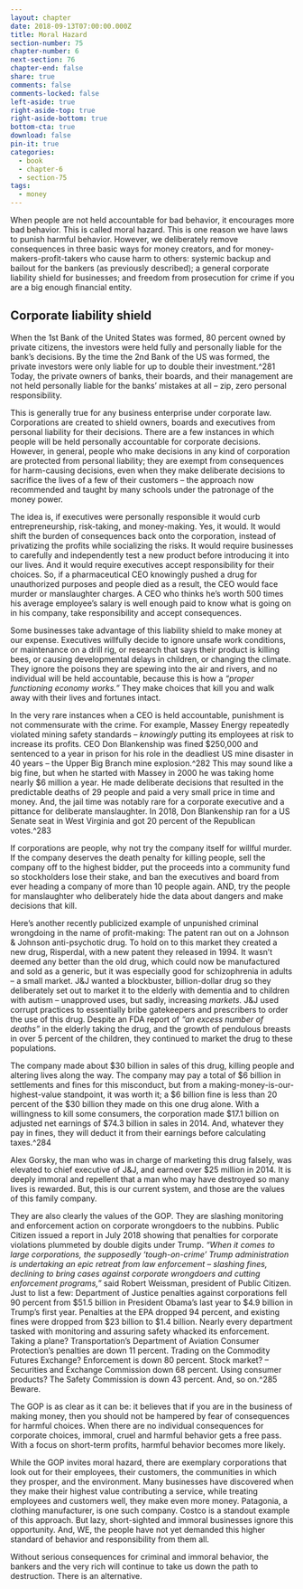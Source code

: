 ```yaml
---
layout: chapter
date: 2018-09-13T07:00:00.000Z
title: Moral Hazard
section-number: 75
chapter-number: 6
next-section: 76
chapter-end: false
share: true
comments: false
comments-locked: false
left-aside: true
right-aside-top: true
right-aside-bottom: true
bottom-cta: true
download: false
pin-it: true
categories:
  - book
  - chapter-6
  - section-75
tags:
  - money
---
```

When people are not held accountable for bad behavior, it encourages
more bad behavior. This is called moral hazard. This is one reason
we have laws to punish harmful behavior. However, we deliberately
remove consequences in three basic ways for money creators, and
for money-makers-profit-takers who cause harm to others: systemic
backup and bailout for the bankers (as previously described); a
general corporate liability shield for businesses; and freedom from
prosecution for crime if you are a big enough financial entity.

## Corporate liability shield

When the 1st Bank of the United States was formed, 80 percent
owned by private citizens, the investors were held fully and personally
liable for the bank’s decisions. By the time the 2nd Bank of the US
was formed, the private investors were only liable for up to double
their investment.^281 Today, the private owners of banks, their boards,
and their management are not held personally liable for the banks’
mistakes at all – zip, zero personal responsibility.

This is generally true for any business enterprise under corporate law.
Corporations are created to shield owners, boards and executives
from personal liability for their decisions. There are a few instances
in which people will be held personally accountable for corporate
decisions. However, in general, people who make decisions in any
kind of corporation are protected from personal liability; they are
exempt from consequences for harm-causing decisions, even when
they make deliberate decisions to sacrifice the lives of a few of their
customers – the approach now recommended and taught by many
schools under the patronage of the money power.

The idea is, if executives were personally responsible it would curb
entrepreneurship, risk-taking, and money-making. Yes, it would. It
would shift the burden of consequences back onto the corporation,
instead of privatizing the profits while socializing the risks. It would
require businesses to carefully and independently test a new product
before introducing it into our lives. And it would require executives accept responsibility for their choices. So, if a pharmaceutical CEO
knowingly pushed a drug for unauthorized purposes and people died
as a result, the CEO would face murder or manslaughter charges. A
CEO who thinks he’s worth 500 times his average employee’s salary
is well enough paid to know what is going on in his company, take
responsibility and accept consequences.

Some businesses take advantage of this liability shield to make
money at our expense. Executives willfully decide to ignore unsafe
work conditions, or maintenance on a drill rig, or research that
says their product is killing bees, or causing developmental delays
in children, or changing the climate. They ignore the poisons they
are spewing into the air and rivers, and no individual will be held
accountable, because this is how a _“proper functioning economy works.”_
They make choices that kill you and walk away with their lives and
fortunes intact.

In the very rare instances when a CEO is held accountable,
punishment is not commensurate with the crime. For example,
Massey Energy repeatedly violated mining safety standards –
_knowingly_ putting its employees at risk to increase its profits. CEO
Don Blankenship was fined $250,000 and sentenced to a year in
prison for his role in the deadliest US mine disaster in 40 years –
the Upper Big Branch mine explosion.^282 This may sound like a big
fine, but when he started with Massey in 2000 he was taking home
nearly $6 million a year. He made deliberate decisions that resulted
in the predictable deaths of 29 people and paid a very small price in
time and money. And, the jail time was notably rare for a corporate
executive and a pittance for deliberate manslaughter. In 2018, Don
Blankenship ran for a US Senate seat in West Virginia and got
20 percent of the Republican votes.^283

If corporations are people, why not try the company itself for willful
murder. If the company deserves the death penalty for killing people,
sell the company off to the highest bidder, put the proceeds into
a community fund so stockholders lose their stake, and ban the
executives and board from ever heading a company of more than 10
people again. AND, try the people for manslaughter who deliberately
hide the data about dangers and make decisions that kill.

Here’s another recently publicized example of unpunished criminal
wrongdoing in the name of profit-making: The patent ran out on a
Johnson & Johnson anti-psychotic drug. To hold on to this market
they created a new drug, Risperdal, with a new patent they released in
1994. It wasn’t deemed any better than the old drug, which could now
    be manufactured and sold as a generic, but it was especially good for
    schizophrenia in adults – a small market. J&J wanted a blockbuster,
    billion-dollar drug so they deliberately set out to market it to the
    elderly with dementia and to children with autism – unapproved
    uses, but sadly, increasing _markets._ J&J used corrupt practices to
    essentially bribe gatekeepers and prescribers to order the use of this
    drug. Despite an FDA report of _“an excess number of deaths”_ in the
    elderly taking the drug, and the growth of pendulous breasts in over
5 percent of the children, they continued to market the drug to these
    populations.

The company made about $30 billion in sales of this drug, killing
people and altering lives along the way. The company may pay a total
of $6 billion in settlements and fines for this misconduct, but from
a making-money-is-our-highest-value standpoint, it was worth it;
a $6 billion fine is less than 20 percent of the $30 billion they made
on this one drug alone. With a willingness to kill some consumers,
the corporation made $17.1 billion on adjusted net earnings of $74.3
billion in sales in 2014. And, whatever they pay in fines, they will
deduct it from their earnings before calculating taxes.^284

Alex Gorsky, the man who was in charge of marketing this drug
falsely, was elevated to chief executive of J&J, and earned over $25
million in 2014. It is deeply immoral and repellent that a man who
may have destroyed so many lives is rewarded. But, this is our current
system, and those are the values of this family company.

They are also clearly the values of the GOP. They are slashing
monitoring and enforcement action on corporate wrongdoers to
the nubbins. Public Citizen issued a report in July 2018 showing
that penalties for corporate violations plummeted by double digits
under Trump. _“When it comes to large corporations, the supposedly
‘tough-on-crime’ Trump administration is undertaking an epic retreat from law enforcement – slashing fines, declining to bring cases against
corporate wrongdoers and cutting enforcement programs,”_ said Robert
Weissman, president of Public Citizen. Just to list a few: Department
of Justice penalties against corporations fell 90 percent from $51.5
billion in President Obama’s last year to $4.9 billion in Trump’s
first year. Penalties at the EPA dropped 94 percent, and existing
fines were dropped from $23 billion to $1.4 billion. Nearly every
department tasked with monitoring and assuring safety whacked
its enforcement. Taking a plane? Transportation’s Department
of Aviation Consumer Protection’s penalties are down 11 percent.
Trading on the Commodity Futures Exchange? Enforcement is down
80 percent. Stock market? – Securities and Exchange Commission
down 68 percent. Using consumer products? The Safety Commission
is down 43 percent. And, so on.^285 Beware.

The GOP is as clear as it can be: it believes that if you are in the
business of making money, then you should not be hampered by fear
of consequences for harmful choices. When there are no individual
consequences for corporate choices, immoral, cruel and harmful
behavior gets a free pass. With a focus on short-term profits, harmful
behavior becomes more likely.

While the GOP invites moral hazard, there are exemplary
corporations that look out for their employees, their customers, the
communities in which they prosper, and the environment. Many
businesses have discovered when they make their highest value
contributing a service, while treating employees and customers well,
they make even more money. Patagonia, a clothing manufacturer, is
one such company. Costco is a standout example of this approach.
But lazy, short-sighted and immoral businesses ignore this
opportunity. And, WE, the people have not yet demanded this higher
standard of behavior and responsibility from them all.

Without serious consequences for criminal and immoral behavior, the
bankers and the very rich will continue to take us down the path to
destruction. There is an alternative.
